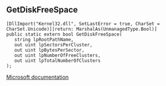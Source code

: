 ## GetDiskFreeSpace

```
[DllImport("Kernel32.dll", SetLastError = true, CharSet = CharSet.Unicode)][return: MarshalAs(UnmanagedType.Bool)]
public static extern bool GetDiskFreeSpace(
   string lpRootPathName,
   out uint lpSectorsPerCluster,
   out uint lpBytesPerSector,
   out uint lpNumberOfFreeClusters,
   out uint lpTotalNumberOfClusters
);
```

[Microsoft documentation](https://docs.microsoft.com/en-us/windows/win32/api/fileapi/nf-fileapi-getdiskfreespacew)
